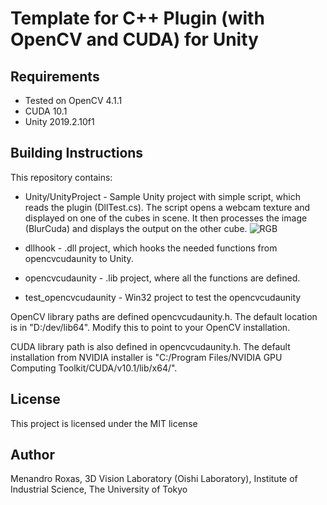 # Template for C++ Plugin (with OpenCV and CUDA) for Unity

## Requirements
* Tested on OpenCV 4.1.1
* CUDA 10.1
* Unity 2019.2.10f1

## Building Instructions
This repository contains:
* Unity/UnityProject - Sample Unity project with simple script, which reads the plugin (DllTest.cs). The script opens a webcam texture and displayed on one of the cubes in scene. It then processes the image (BlurCuda) and displays the output on the other cube.
![RGB](http://b2.cvl.iis.u-tokyo.ac.jp/~roxas/opencvcudaunity.png)

* dllhook - .dll project, which hooks the needed functions from opencvcudaunity to Unity.
* opencvcudaunity - .lib project, where all the functions are defined. 
* test_opencvcudaunity - Win32 project to test the opencvcudaunity

OpenCV library paths are defined opencvcudaunity.h. The default location is in "D:/dev/lib64". Modify this to point to your OpenCV installation.

CUDA library path is also defined in opencvcudaunity.h. The default installation from NVIDIA installer is "C:/Program Files/NVIDIA GPU Computing Toolkit/CUDA/v10.1/lib/x64/".

## License
This project is licensed under the MIT license

## Author
Menandro Roxas, 3D Vision Laboratory (Oishi Laboratory), Institute of Industrial Science, The University of Tokyo
